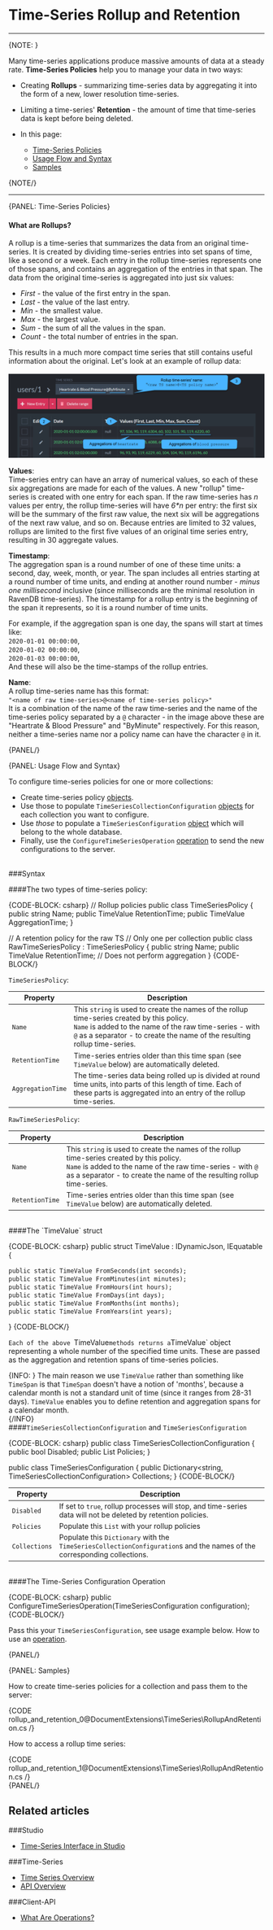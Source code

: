 ﻿# Time-Series Rollup and Retention
---

{NOTE: }

Many time-series applications produce massive amounts of data at a steady rate. 
**Time-Series Policies** help you to manage your data in two ways:  

* Creating **Rollups** - summarizing time-series data by aggregating it into the 
form of a new, lower resolution time-series.  

* Limiting a time-series' **Retention** - the amount of time that time-series data 
is kept before being deleted.  

* In this page:  
  * [Time-Series Policies](../../document-extensions/timeseries/rollup-and-retention#time-series-policies)  
  * [Usage Flow and Syntax](../../document-extensions/timeseries/rollup-and-retention#usage-flow-and-syntax)  
  * [Samples](../../document-extensions/timeseries/rollup-and-retention#samples)  

{NOTE/}

---

{PANEL: Time-Series Policies}  

#### What are Rollups?

A rollup is a time-series that summarizes the data from an original time-series. It 
is created by dividing time-series entries into set spans of time, like a second or 
a week. Each entry in the rollup time-series represents one of those spans, and 
contains an aggregation of the entries in that span. The data from the original 
time-series is aggregated into just six values:  

  * *First* - the value of the first entry in the span.  
  * *Last* - the value of the last entry.  
  * *Min* - the smallest value.  
  * *Max* - the largest value.  
  * *Sum* - the sum of all the values in the span.  
  * *Count* - the total number of entries in the span.  

This results in a much more compact time series that still contains useful 
information about the original. Let's look at an example of rollup data:  
<br/>
!["Rollup time-series entries"](images/rollup-1.png "A rollup time-series' entries")

**Values**:  
Time-series entry can have an array of numerical values, so each of these six 
aggregations are made for each of the values. A new "rollup" time-series is created 
with one entry for each span. If the raw time-series has *n* values per entry, the 
rollup time-series will have _6*n_ per entry: the first six will be the summary of 
the first raw value, the next six will be aggregations of the next raw value, and 
so on. Because entries are limited to 32 values, rollups are limited to the first 
five values of an original time series entry, resulting in 30 aggregate values.  

**Timestamp**:  
The aggregation span is a round number of one of these time units: a second, day, 
week, month, or year. The span includes all entries starting at a round number of time 
units, and ending at another round number - *minus one millisecond* inclusive (since 
milliseconds are the minimal resolution in RavenDB time-series). The timestamp for a 
rollup entry is the beginning of the span it represents, so it is a round number of time 
units.  

For example, if the aggregation span is one day, the spans will start at times like:  
`2020-01-01 00:00:00`,  
`2020-01-02 00:00:00`,  
`2020-01-03 00:00:00`,  
And these will also be the time-stamps of the rollup entries.  

**Name**:  
A rollup time-series name has this format:  
`"<name of raw time-series>@<name of time-series policy>"`  
It is a combination of the name of the raw time-series and the name of the 
time-series policy separated by a `@` character - in the image above these are 
"Heartrate & Blood Pressure" and "ByMinute" respectively. For this reason, neither 
a time-series name nor a policy name can have the character `@` in it.

{PANEL/}

{PANEL: Usage Flow and Syntax}  

To configure time-series policies for one or more collections:  

* Create time-series policy [objects](../../document-extensions/timeseries/rollup-and-retention#the-two-types-of-time-series-policy).  
* Use those to populate `TimeSeriesCollectionConfiguration` [objects](../../document-extensions/timeseries/rollup-and-retention#and-) 
for each collection you want to configure.  
* Use _those_ to populate a `TimeSeriesConfiguration` [object](../../document-extensions/timeseries/rollup-and-retention#and-) 
which will belong to the whole database.  
* Finally, use the `ConfigureTimeSeriesOperation` [operation](../../document-extensions/timeseries/rollup-and-retention#the-time-series-configuration-operation) 
to send the new configurations to the server.  
<br/>
###Syntax  

####The two types of time-series policy:

{CODE-BLOCK: csharp}
// Rollup policies
public class TimeSeriesPolicy
{
    public string Name;
    public TimeValue RetentionTime;
    public TimeValue AggregationTime;
}

// A retention policy for the raw TS
// Only one per collection
public class RawTimeSeriesPolicy : TimeSeriesPolicy
{
    public string Name;
    public TimeValue RetentionTime;
    // Does not perform aggregation
}
{CODE-BLOCK/}

`TimeSeriesPolicy`:  

| Property | Description |
| - | - |
| `Name` | This `string` is used to create the names of the rollup time-series created by this policy.<br/>`Name` is added to the name of the raw time-series - with `@` as a separator - to create the name of the resulting rollup time-series. |
| `RetentionTime` | Time-series entries older than this time span (see `TimeValue` below) are automatically deleted. |
| `AggregationTime` | The time-series data being rolled up is divided at round time units, into parts of this length of time. Each of these parts is aggregated into an entry of the rollup time-series. |

`RawTimeSeriesPolicy`:  

| Property | Description |
| - | - |
| `Name` | This `string` is used to create the names of the rollup time-series created by this policy.<br/>`Name` is added to the name of the raw time-series - with `@` as a separator - to create the name of the resulting rollup time-series. |
| `RetentionTime` | Time-series entries older than this time span (see `TimeValue` below) are automatically deleted. |
<br/>
####The `TimeValue` struct

{CODE-BLOCK: csharp}
public struct TimeValue : IDynamicJson, IEquatable<TimeValue>
{
    
    public static TimeValue FromSeconds(int seconds);
    public static TimeValue FromMinutes(int minutes);
    public static TimeValue FromHours(int hours);
    public static TimeValue FromDays(int days);
    public static TimeValue FromMonths(int months);
    public static TimeValue FromYears(int years);
}
{CODE-BLOCK/}

`Each of the above `TimeValue` methods returns a `TimeValue` object representing a 
whole number of the specified time units. These are passed as the aggregation and 
retention spans of time-series policies.  

{INFO: }
The main reason we use `TimeValue` rather than something like `TimeSpan` is that 
`TimeSpan` doesn't have a notion of 'months', because a calendar month is not a 
standard unit of time (since it ranges from 28-31 days). `TimeValue` enables you 
to define retention and aggregation spans for a calendar month.  
{/INFO}
<br/>
####`TimeSeriesCollectionConfiguration` and `TimeSeriesConfiguration`

{CODE-BLOCK: csharp}
public class TimeSeriesCollectionConfiguration
{
    public bool Disabled;
    public List<TimeSeriesPolicy> Policies;
}

public class TimeSeriesConfiguration
{
    public Dictionary<string, TimeSeriesCollectionConfiguration> Collections;
}
{CODE-BLOCK/}

| Property | Description |
| - | - |
| `Disabled` | If set to `true`, rollup processes will stop, and time-series data will not be deleted by retention policies. |
| `Policies` | Populate this `List` with your rollup policies |
| `Collections` | Populate this `Dictionary` with the `TimeSeriesCollectionConfiguration`s and the names of the corresponding collections. |
<br/>
####The Time-Series Configuration Operation

{CODE-BLOCK: csharp}
public ConfigureTimeSeriesOperation(TimeSeriesConfiguration configuration);
{CODE-BLOCK/}

Pass this your `TimeSeriesConfiguration`, see usage example below. How to use an [operation](../../client-api/operations/what-are-operations).

{PANEL/}

{PANEL: Samples}

How to create time-series policies for a collection and pass them to the server:  

{CODE rollup_and_retention_0@DocumentExtensions\TimeSeries\RollupAndRetention.cs /}  

How to access a rollup time series:  

{CODE rollup_and_retention_1@DocumentExtensions\TimeSeries\RollupAndRetention.cs /}  
{PANEL/}

## Related articles  
###Studio  
* [Time-Series Interface in Studio]()

###Time-Series  
* [Time Series Overview](../../document-extensions/timeseries/overview)  
* [API Overview](../../document-extensions/timeseries/client-api/api-overview)  

###Client-API  
* [What Are Operations?](../../client-api/operations/what-are-operations)

